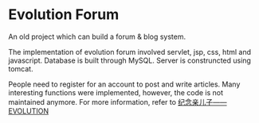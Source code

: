 # Evolution Forum

An old project which can build a forum & blog system. 

The implementation of evolution forum involved servlet, jsp, css, html and javascript. Database is built through MySQL. Server is construncted using tomcat.

People need to register for an account to post and write articles. Many interesting functions were implemented, however, the code is not maintained anymore. For more information, refer to [纪念亲儿子——EVOLUTION]() 
